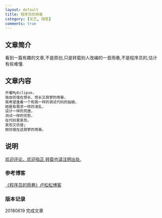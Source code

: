 ```yaml
---
layout: default
title: 程序员的雨巷
category: [文艺, 随笔]
comments: true
---
```


## 文章简介
看到一篇有趣的文章,不是原创,只是转载别人改编的一首雨巷,不是程序员的,估计有些难懂.




## 文章内容

```markdown
开着MyEclipse，
独自彷徨在悠长、悠长又寂寥的雨巷，
我希望逢着一个和我一样的调试代码的姑娘。
她是有需求一样的凌乱，
设计一样的荒唐，
测试一样的忧愁， 
在代码里哀怨，
哀怨又彷徨;
她彷徨在这寂寥的雨巷。
```



## 说明

[欢迎评论，欢迎指正,转载也请注明出处.]()

### 参考博客


[《程序员的雨巷》卢松松博客](http://lusongsong.com/yulu/t/10403.html)

### 版本记录

20180619 完成文章
